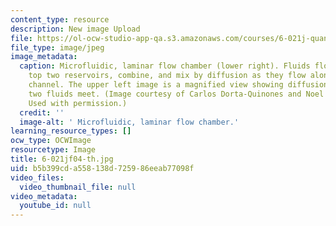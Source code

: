 ```yaml
---
content_type: resource
description: New image Upload
file: https://ol-ocw-studio-app-qa.s3.amazonaws.com/courses/6-021j-quantitative-physiology-cells-and-tissues-fall-2004/b5b399cda558138d725986eeab77098f_6-021jf04-th.jpg
file_type: image/jpeg
image_metadata:
  caption: Microfluidic, laminar flow chamber (lower right). Fluids flow from the
    top two reservoirs, combine, and mix by diffusion as they flow along the center
    channel. The upper left image is a magnified view showing diffusion where the
    two fluids meet. (Image courtesy of Carlos Dorta-Quinones and Noel Reyes-Gonzalez.
    Used with permission.)
  credit: ''
  image-alt: ' Microfluidic, laminar flow chamber.'
learning_resource_types: []
ocw_type: OCWImage
resourcetype: Image
title: 6-021jf04-th.jpg
uid: b5b399cd-a558-138d-7259-86eeab77098f
video_files:
  video_thumbnail_file: null
video_metadata:
  youtube_id: null
---
```

